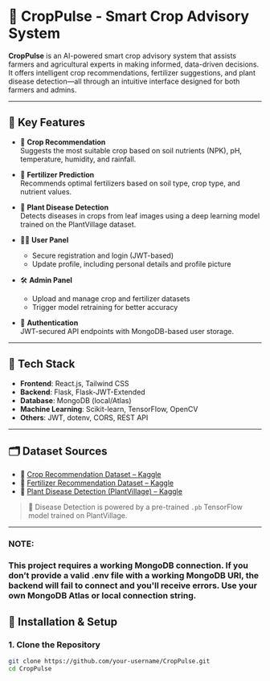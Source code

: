 # 🌿 CropPulse - Smart Crop Advisory System

**CropPulse** is an AI-powered smart crop advisory system that assists farmers and agricultural experts in making informed, data-driven decisions. It offers intelligent crop recommendations, fertilizer suggestions, and plant disease detection—all through an intuitive interface designed for both farmers and admins.

---

## 📌 Key Features

- 🌱 **Crop Recommendation**  
  Suggests the most suitable crop based on soil nutrients (NPK), pH, temperature, humidity, and rainfall.

- 💊 **Fertilizer Prediction**  
  Recommends optimal fertilizers based on soil type, crop type, and nutrient values.

- 🦠 **Plant Disease Detection**  
  Detects diseases in crops from leaf images using a deep learning model trained on the PlantVillage dataset.

- 👨‍🌾 **User Panel**  
  - Secure registration and login (JWT-based)  
  - Update profile, including personal details and profile picture

- 🛠 **Admin Panel**  
  - Upload and manage crop and fertilizer datasets  
  - Trigger model retraining for better accuracy

- 🔐 **Authentication**  
  JWT-secured API endpoints with MongoDB-based user storage.

---

## 🧠 Tech Stack

- **Frontend**: React.js, Tailwind CSS  
- **Backend**: Flask, Flask-JWT-Extended  
- **Database**: MongoDB (local/Atlas)  
- **Machine Learning**: Scikit-learn, TensorFlow, OpenCV  
- **Others**: JWT, dotenv, CORS, REST API

---

## 🗂 Dataset Sources

- 🌾 [Crop Recommendation Dataset – Kaggle](https://www.kaggle.com/datasets/atharvaingle/crop-recommendation-dataset)  
- 💊 [Fertilizer Recommendation Dataset – Kaggle](https://www.kaggle.com/datasets/gdabhishek/fertilizer-prediction)  
- 🦠 [Plant Disease Detection (PlantVillage) – Kaggle](https://www.kaggle.com/models/agripredict/disease-classification)

> 🧠 Disease Detection is powered by a pre-trained `.pb` TensorFlow model trained on PlantVillage.

---
### NOTE:
### This project requires a working MongoDB connection. If you don’t provide a valid .env file with a working MongoDB URI, the backend will fail to connect and you'll receive errors. Use your own MongoDB Atlas or local connection string.
## 🚀 Installation & Setup

### 1. Clone the Repository

```bash
git clone https://github.com/your-username/CropPulse.git
cd CropPulse
